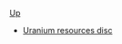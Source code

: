 <!-- uranium resource discipline sidebar.md -->           
[Up](../../)

* [Uranium resources disc](uranium_resource_disc)